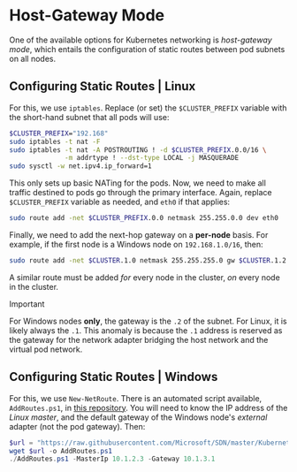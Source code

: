 # Host-Gateway Mode #
One of the available options for Kubernetes networking is *host-gateway mode*, which entails the configuration of static routes between pod subnets on all nodes.


## Configuring Static Routes | Linux ##
For this, we use `iptables`. Replace (or set) the `$CLUSTER_PREFIX` variable with the short-hand subnet that all pods will use:

```bash
$CLUSTER_PREFIX="192.168"
sudo iptables -t nat -F
sudo iptables -t nat -A POSTROUTING ! -d $CLUSTER_PREFIX.0.0/16 \
              -m addrtype ! --dst-type LOCAL -j MASQUERADE
sudo sysctl -w net.ipv4.ip_forward=1
```

This only sets up basic NATing for the pods. Now, we need to make all traffic destined to pods go through the primary interface. Again, replace `$CLUSTER_PREFIX` variable as needed, and `eth0` if that applies:

```bash
sudo route add -net $CLUSTER_PREFIX.0.0 netmask 255.255.0.0 dev eth0
```

Finally, we need to add the next-hop gateway on a **per-node** basis. For example, if the first node is a Windows node on `192.168.1.0/16`, then:

```bash
sudo route add -net $CLUSTER.1.0 netmask 255.255.255.0 gw $CLUSTER.1.2 dev eth0
```

A similar route must be added *for* every node in the cluster, *on* every node in the cluster.


<a name="explanation-2-suffix"></a>
> [!Important]  
> For Windows nodes **only**, the gateway is the `.2` of the subnet. For Linux, it is likely always the `.1`. This anomaly is because the `.1` address is reserved as the gateway for the network adapter bridging the host network and the virtual pod network.


## Configuring Static Routes | Windows ##
For this, we use `New-NetRoute`. There is an automated script available, `AddRoutes.ps1`, in [this repository](https://github.com/Microsoft/SDN/blob/master/Kubernetes/windows/AddRoutes.ps1). You will need to know the IP address of the *Linux master*, and the default gateway of the Windows node's *external* adapter (not the pod gateway). Then:


```powershell
$url = "https://raw.githubusercontent.com/Microsoft/SDN/master/Kubernetes/windows/AddRoutes.ps1"
wget $url -o AddRoutes.ps1
./AddRoutes.ps1 -MasterIp 10.1.2.3 -Gateway 10.1.3.1
```
